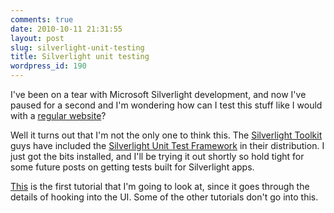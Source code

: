 ```yaml
---
comments: true
date: 2010-10-11 21:31:55
layout: post
slug: silverlight-unit-testing
title: Silverlight unit testing
wordpress_id: 190
---
```


I've been on a tear with Microsoft Silverlight development, and now I've paused for a second and I'm wondering how can I test this stuff like I would with a [regular website](http://seleniumhq.org/)?

Well it turns out that I'm not the only one to think this. The [Silverlight Toolkit](http://silverlight.codeplex.com/) guys have included the [Silverlight Unit Test Framework](http://code.msdn.microsoft.com/silverlightut) in their distribution. I just got the bits installed, and I'll be trying it out shortly so hold tight for some future posts on getting tests built for Silverlight apps.

[This](http://www.jeff.wilcox.name/2008/03/silverlight2-unit-testing/) is the first tutorial that I'm going to look at, since it goes through the details of hooking into the UI. Some of the other tutorials don't go into this.

